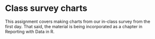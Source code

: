 # Class survey charts

This assignment covers making charts from our in-class survey from the first day. That said, the material is being incorporated as a chapter in Reporting with Data in R.
